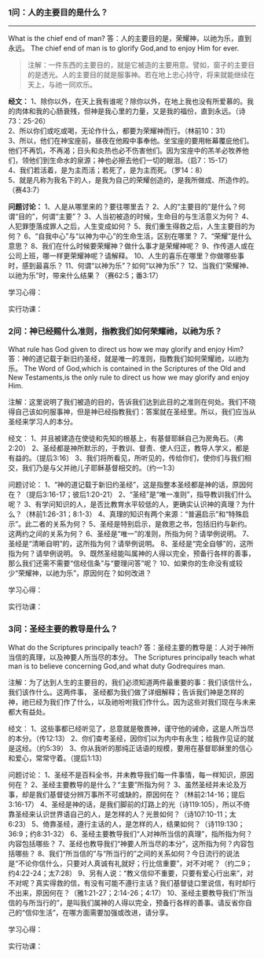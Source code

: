 ### 1问：人的主要目的是什么？
---
What is the chief end of man?
答：人的主要目的是，荣耀神，以祂为乐，直到永远。
The chief end of man is to glorify God,and to enjoy Him for ever.

>注解：一件东西的主要目的，就是它被造的主要用意。譬如，窗子的主要目的是透光。人的主要目的就是服事神。若在地上忠心持守，将来就能继续在天上，与祂一同欢乐。

**经文：**
1、除你以外，在天上我有谁呢？除你以外，在地上我也没有所爱慕的。我的肉体和我的心肠衰残，但神是我心里的力量，又是我的福份，直到永远。（诗73：25-26）  
2、所以你们或吃或喝，无论作什么，都要为荣耀神而行。（林前10：31）  
3、所以，他们在神宝座前，昼夜在他殿中事奉他。坐宝座的要用帐幕覆庇他们。他们不再饥，不再渴；日头和炎热也必不伤害他们。因为宝座中的羔羊必牧养他们，领他们到生命水的泉源；神也必擦去他们一切的眼泪。（启7：15-17）  
4、我们若活着，是为主而活；若死了，是为主而死。（罗14：8）  
5、就是凡称为我名下的人，是我为自己的荣耀创造的，是我所做成、所造作的。（赛43:7）  

**问题讨论：**
1、人是从哪里来的？要往哪里去？
2、人的“主要目的”是什么？何谓“目的”，何谓“主要”？
3、人当初被造的时候，生命目的与生活意义为何？
4、人犯罪堕落成罪人之后，人生变成如何？
5、我们重生得救之后，人生主要目的为何？
6、“自我中心”与“以神为中心”的生命生活，区别在哪里？
7、“荣耀”是什么意思？
8、我们在什么时候要荣耀神？做什么事才是荣耀神呢？
9、作传道人或在公司上班，哪一样更荣耀神呢？请解释。
10、人生的喜乐在哪里？你做哪些事时，感到最喜乐？
11、何谓“以神为乐”？如何“以神为乐”？
12、当我们“荣耀神、以祂为乐”时，带来什么结果？（赛62:5；番3:17）



学习心得：

实行功课：


### 2问：神已经赐什么准则，指教我们如何荣耀祂，以祂为乐？

What rule has God given to direct us how we may glorify and enjoy Him?
答：神的道记载于新旧约圣经，就是唯一的准则，指教我们如何荣耀祂，以祂为乐。
The Word of God,which is contained in the Scriptures of the Old and New Testaments,is the only rule to direct us how we may glorify and enjoy Him.

注解：这里说明了我们被造的目的，告诉我们达到此目的之准则在何处。我们不晓得自己该如何服事神，但是神已经指教我们：答案就在圣经里。所以，我们应当从圣经来学习人的本分。

经文：
1、并且被建造在使徒和先知的根基上，有基督耶稣自己为房角石。（弗2:20）
2、圣经都是神所默示的，于教训、督责、使人归正，教导人学义，都是有益的。（提后3:16）
3、我们将所看见，所听见的，传给你们，使你们与我们相交，我们乃是与父并祂儿子耶稣基督相交的。（约一1:3）

问题讨论：
1、“神的道记载于新旧约圣经”，这是指整本圣经都是神的话，原因何在？（提后3:16-17；彼后1:20-21）
2、“圣经”是“唯一准则”，指导教训我们什么呢？
3、有学问知识的人，是否比教育水平较低的人，更确实认识神的真理？为什么？（林前1:26-31；8:1-3）
4、真理的知识有两个来源：“普遍启示”和“特殊启示”。此二者的关系为何？
5、圣经是特别启示，是救恩之书，包括旧约与新约。这两约之间的关系为何？
6、圣经是“唯一”的准则，所指为何？请举例说明。
7、圣经是“清晰自明”的，这所指为何？请举例说明。
8、圣经是“完全自够”的，这所指为何？请举例说明。
9、既然圣经能叫属神的人得以完全，预备行各样的善事，那么我们还需不需要“信经信条”与“要理问答”呢？
10、如果你的生命没有或较少“荣耀神，以祂为乐”，原因何在？如何改进？



学习心得：

实行功课：



### 3问：圣经主要的教导是什么？

What do the Scriptures principally teach?
答：圣经主要的教导是：人对于神所当信的真理，以及神要人所当尽的本分。
The Scriptures principally teach what man is to believe concerning God,and what duty Godrequires man.

注解：为了达到人生的主要目的，我们必须知道两件最重要的事：我们该信什么，我们该作什么。这两件事，
圣经都为我们做了详细解释；告诉我们神是怎样的神，祂已经为我们作了什么，以及祂吩咐我们作什么。因为这些对我们现在与未来都大有益处。

经文：
1、这些事都已经听见了，总意就是敬畏神，谨守他的诫命，这是人所当尽的本分。（传12:13）
2、你们查考圣经，因你们以为内中有永生；给我作见证的就是这经。（约5:39）
3、你从我听的那纯正话语的规模，要用在基督耶稣里的信心和爱心，常常守着。（提后1:13）

问题讨论：
1、圣经不是百科全书，并未教导我们每一件事情，每一样知识，原因何在？
2、圣经主要教导的是什么？“主要”所指为何？
3、虽然圣经并未论及万事，却是我们基督徒分辨万事所不可或缺的，原因何在？（林前2:14-16；提后3:16-17）
4、圣经是神的话，是我们脚前的灯路上的光（诗119:105），所以不倚靠圣经来认识世界语自己的人，是怎样的人？光景如何？（诗107:10-11；太6:23）
5、倚靠圣经，遵行主话的人，是怎样的人，结果如何？（诗119:130；36:9；约8:31-32）
6、圣经主要教导我们“人对神所当信的真理”，指所指为何？内容包括哪些？
7、圣经也教导我们“神要人所当尽的本分”，这所指为何？内容包括哪些？
8、我们“所当信的”与“所当行的”之间的关系如何？今日流行的说法是“不论你信什么，只要对人真诚有礼就好；行比信重要”，对不对呢？（约二9；约4:22-24；太7:28）
9、另有人说：“教义信仰不重要，只要有爱心行出来”，对不对呢？真实得救的信，有没有可能不遵行主话？我们基督徒口里说信，有时却行不出来，原因何在？（雅1:21-27；2:14-26；4:17）
10、圣经主要教导我们“所当信的与所当行的”，是叫我们属神的人得以完全，预备行各样的善事。请反省你自己的“信仰生活”，在哪方面需要加强或改进，请分享。


学习心得：

实行功课：






